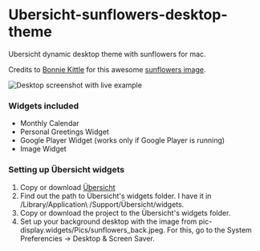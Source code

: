 # Ubersicht-sunflowers-desktop-theme
Ubersicht dynamic desktop theme with sunflowers for mac.

Credits to [Bonnie Kittle](https://unsplash.com/@bonniekdesign) for this awesome [sunflowers image](https://unsplash.com/photos/5US9_Gep0qY).


![Desktop screenshot with live example](https://github.com/saequus/Ubersicht-sunflowers-desktop-theme/blob/master/Screenshot_2019-07-08_at_05.29.09.png)

### Widgets included
* Monthly Calendar
* Personal Greetings Widget
* Google Player Widget (works only if Google Player is running)
* Image Widget


### Setting up Übersicht widgets

1. Copy or download [Übersicht](http://tracesof.net/uebersicht/)
2. Find out the path to Übersicht's widgets folder. I have it in /Library/Application\ /Support/Übersicht/widgets.
3. Copy or download the project to the Übersicht's widgets folder.
4. Set up your background desktop with the image from pic-display.widgets/Pics/sunflowers_back.jpeg. For this, go to the System Preferencies -> Desktop & Screen Saver.    

